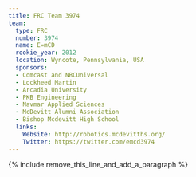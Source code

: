 ```yaml
---
title: FRC Team 3974
team:
  type: FRC
  number: 3974
  name: E=mCD
  rookie_year: 2012
  location: Wyncote, Pennsylvania, USA
  sponsors:
  - Comcast and NBCUniversal
  - Lockheed Martin
  - Arcadia University
  - PKB Engineering
  - Navmar Applied Sciences
  - McDevitt Alumni Association
  - Bishop Mcdevitt High School
  links:
    Website: http://robotics.mcdevitths.org/
    Twitter: https://twitter.com/emcd3974
---
```


{% include remove_this_line_and_add_a_paragraph %}